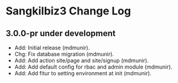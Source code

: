 Sangkilbiz3 Change Log
==========================

3.0.0-pr under development
--------------------------

- Add: Initial release (mdmunir).
- Chg: Fix database migration (mdmunir).
- Add: Add action site/page and site/signup (mdmunir).
- Add: Add default config for rbac and admin module (mdmunir).
- Add: Add fitur to setting environment at init (mdmunir).

